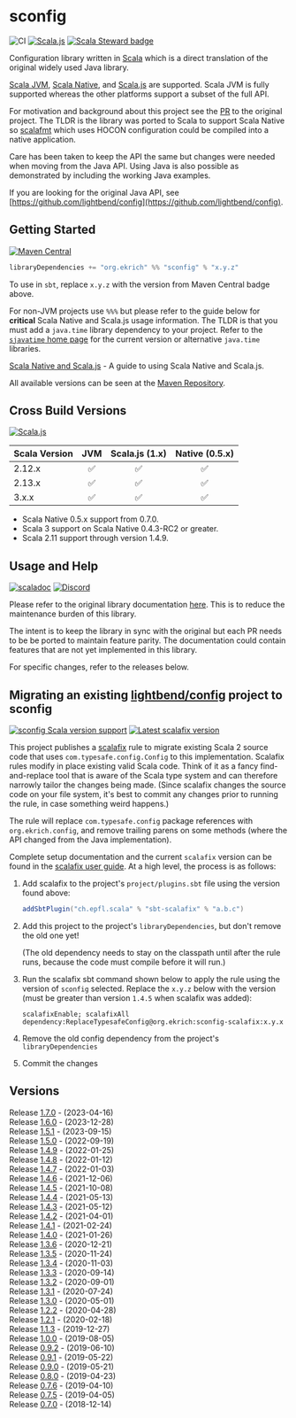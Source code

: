 # sconfig
![CI](https://github.com/ekrich/sconfig/workflows/CI/badge.svg)
[![Scala.js](https://www.scala-js.org/assets/badges/scalajs-1.0.0.svg)](https://www.scala-js.org)
[![Scala Steward badge](https://img.shields.io/badge/Scala_Steward-helping-blue.svg?style=flat&logo=data:image/png;base64,iVBORw0KGgoAAAANSUhEUgAAAA4AAAAQCAMAAAARSr4IAAAAVFBMVEUAAACHjojlOy5NWlrKzcYRKjGFjIbp293YycuLa3pYY2LSqql4f3pCUFTgSjNodYRmcXUsPD/NTTbjRS+2jomhgnzNc223cGvZS0HaSD0XLjbaSjElhIr+AAAAAXRSTlMAQObYZgAAAHlJREFUCNdNyosOwyAIhWHAQS1Vt7a77/3fcxxdmv0xwmckutAR1nkm4ggbyEcg/wWmlGLDAA3oL50xi6fk5ffZ3E2E3QfZDCcCN2YtbEWZt+Drc6u6rlqv7Uk0LdKqqr5rk2UCRXOk0vmQKGfc94nOJyQjouF9H/wCc9gECEYfONoAAAAASUVORK5CYII=)](https://scala-steward.org)

Configuration library written in [Scala](https://www.scala-lang.org/) which is a direct translation of the original widely used Java library.

[Scala JVM](https://www.scala-lang.org/), [Scala Native](https://scala-native.readthedocs.io/), and [Scala.js](https://www.scala-js.org/)
are supported. Scala JVM is fully supported whereas the other platforms support a subset of the full API.

For motivation and background about this project see the [PR](https://github.com/lightbend/config/pull/600) to the original project. The TLDR is the library was ported to Scala to support Scala Native so [scalafmt](https://scalameta.org/scalafmt/) which uses HOCON configuration could be compiled into a native application.

Care has been taken to keep the API the same but changes were needed when moving from the Java API. Using Java is also possible as demonstrated by including the working Java examples.

If you are looking for the original Java API, see
[https://github.com/lightbend/config](https://github.com/lightbend/config).


## Getting Started
[![Maven Central](https://img.shields.io/maven-central/v/org.ekrich/sconfig_2.13.svg)](https://maven-badges.herokuapp.com/maven-central/org.ekrich/sconfig_2.13)

```scala
libraryDependencies += "org.ekrich" %% "sconfig" % "x.y.z"
```

To use in `sbt`, replace `x.y.z` with the version from Maven Central badge above.

For non-JVM projects use `%%%` but please refer to the guide below for **critical** Scala Native and Scala.js usage information. The TLDR is that you must add a `java.time` library dependency to your project. Refer to the [`sjavatime` home page](https://github.com/ekrich/sjavatime) for the current version or alternative `java.time` libraries.

[Scala Native and Scala.js](docs/SCALA-NATIVE.md) - A guide to using Scala Native and Scala.js.

All available versions can be seen at the [Maven Repository](https://mvnrepository.com/artifact/org.ekrich/sconfig).

## Cross Build Versions
[![Scala.js](https://www.scala-js.org/assets/badges/scalajs-1.0.0.svg)](https://www.scala-js.org)

| Scala Version          | JVM | Scala.js (1.x)        | Native (0.5.x) |
| ---------------------- | :-: | :-------------------: | :------------: |
| 2.12.x                 | ✅  |          ✅           |       ✅       |
| 2.13.x                 | ✅  |          ✅           |       ✅       |
| 3.x.x                  | ✅  |          ✅           |       ✅       |

* Scala Native 0.5.x support from 0.7.0.
* Scala 3 support on Scala Native 0.4.3-RC2 or greater.
* Scala 2.11 support through version 1.4.9.

## Usage and Help
[![scaladoc](https://javadoc.io/badge/org.ekrich/sconfig_3.svg?label=scaladoc3)](https://javadoc.io/doc/org.ekrich/sconfig_3)
[![Discord](https://img.shields.io/discord/633356833498595365.svg?label=&logo=discord&logoColor=ffffff&color=404244&labelColor=6A7EC2)](https://discord.gg/XSj6hQs)


Please refer to the original library documentation [here](https://github.com/lightbend/config). This is to reduce the maintenance burden of this library.

The intent is to keep the library in sync with the original but each PR needs to be be ported to maintain feature parity. The documentation could contain features that are not yet implemented in this library.

For specific changes, refer to the releases below.

## Migrating an existing [lightbend/config](https://github.com/lightbend/config) project to sconfig

[![sconfig Scala version support](https://index.scala-lang.org/ekrich/sconfig/sconfig/latest.svg)](https://index.scala-lang.org/ekrich/sconfig/sconfig)
[![Latest scalafix version](https://index.scala-lang.org/scalacenter/scalafix/scalafix-core/latest.svg)](https://index.scala-lang.org/scalacenter/scalafix/scalafix-core)

This project publishes a [scalafix](https://scalacenter.github.io/scalafix/) rule to migrate existing Scala 2 source code that uses `com.typesafe.config.Config` to this implementation. Scalafix rules modify in place existing valid Scala code. Think of it as a fancy find-and-replace tool that is aware of the Scala type system and can therefore narrowly tailor the changes being made. (Since scalafix changes the source code on your file system, it's best to commit any changes prior to running the rule, in case something weird happens.)

The rule will replace `com.typesafe.config` package references with `org.ekrich.config`, and remove trailing parens on some methods (where the API changed from the Java implementation).

Complete setup documentation and the current `scalafix` version can be found in the [scalafix user guide](https://scalacenter.github.io/scalafix/docs/users/installation.html). At a high level, the process is as follows:

1. Add scalafix to the project's `project/plugins.sbt` file using the version found above:

   ```scala
   addSbtPlugin("ch.epfl.scala" % "sbt-scalafix" % "a.b.c")
   ```

2. Add this project to the project's `libraryDependencies`, but don't remove the old one yet!
   
   (The old dependency needs to stay on the classpath until after the rule runs, because the code must compile before it will run.)

3. Run the scalafix sbt command shown below to apply the rule using the version of `sconfig` selected. Replace the `x.y.z` below with the version (must be greater than version `1.4.5` when scalafix was added):

    ```
    scalafixEnable; scalafixAll dependency:ReplaceTypesafeConfig@org.ekrich:sconfig-scalafix:x.y.x
    ```

4. Remove the old config dependency from the project's `libraryDependencies`
5. Commit the changes

## Versions

Release [1.7.0](https://github.com/ekrich/sconfig/releases/tag/v1.7.0) - (2023-04-16)<br/>
Release [1.6.0](https://github.com/ekrich/sconfig/releases/tag/v1.6.0) - (2023-12-28)<br/>
Release [1.5.1](https://github.com/ekrich/sconfig/releases/tag/v1.5.1) - (2023-09-15)<br/>
Release [1.5.0](https://github.com/ekrich/sconfig/releases/tag/v1.5.0) - (2022-09-19)<br/>
Release [1.4.9](https://github.com/ekrich/sconfig/releases/tag/v1.4.9) - (2022-01-25)<br/>
Release [1.4.8](https://github.com/ekrich/sconfig/releases/tag/v1.4.8) - (2022-01-12)<br/>
Release [1.4.7](https://github.com/ekrich/sconfig/releases/tag/v1.4.7) - (2022-01-03)<br/>
Release [1.4.6](https://github.com/ekrich/sconfig/releases/tag/v1.4.6) - (2021-12-06)<br/>
Release [1.4.5](https://github.com/ekrich/sconfig/releases/tag/v1.4.5) - (2021-10-08)<br/>
Release [1.4.4](https://github.com/ekrich/sconfig/releases/tag/v1.4.4) - (2021-05-13)<br/>
Release [1.4.3](https://github.com/ekrich/sconfig/releases/tag/v1.4.3) - (2021-05-12)<br/>
Release [1.4.2](https://github.com/ekrich/sconfig/releases/tag/v1.4.2) - (2021-04-01)<br/>
Release [1.4.1](https://github.com/ekrich/sconfig/releases/tag/v1.4.1) - (2021-02-24)<br/>
Release [1.4.0](https://github.com/ekrich/sconfig/releases/tag/v1.4.0) - (2021-01-26)<br/>
Release [1.3.6](https://github.com/ekrich/sconfig/releases/tag/v1.3.6) - (2020-12-21)<br/>
Release [1.3.5](https://github.com/ekrich/sconfig/releases/tag/v1.3.5) - (2020-11-24)<br/>
Release [1.3.4](https://github.com/ekrich/sconfig/releases/tag/v1.3.4) - (2020-11-03)<br/>
Release [1.3.3](https://github.com/ekrich/sconfig/releases/tag/v1.3.3) - (2020-09-14)<br/>
Release [1.3.2](https://github.com/ekrich/sconfig/releases/tag/v1.3.2) - (2020-09-01)<br/>
Release [1.3.1](https://github.com/ekrich/sconfig/releases/tag/v1.3.1) - (2020-07-24)<br/>
Release [1.3.0](https://github.com/ekrich/sconfig/releases/tag/v1.3.0) - (2020-05-01)<br/>
Release [1.2.2](https://github.com/ekrich/sconfig/releases/tag/v1.2.2) - (2020-04-28)<br/>
Release [1.2.1](https://github.com/ekrich/sconfig/releases/tag/v1.2.1) - (2020-02-18)<br/>
Release [1.1.3](https://github.com/ekrich/sconfig/releases/tag/v1.1.3) - (2019-12-27)<br/>
Release [1.0.0](https://github.com/ekrich/sconfig/releases/tag/v1.0.0) - (2019-08-05)<br/>
Release [0.9.2](https://github.com/ekrich/sconfig/releases/tag/v0.9.2) - (2019-06-10)<br/>
Release [0.9.1](https://github.com/ekrich/sconfig/releases/tag/v0.9.1) - (2019-05-22)<br/>
Release [0.9.0](https://github.com/ekrich/sconfig/releases/tag/v0.9.0) - (2019-05-21)<br/>
Release [0.8.0](https://github.com/ekrich/sconfig/releases/tag/v0.8.0) - (2019-04-23)<br/>
Release [0.7.6](https://github.com/ekrich/sconfig/releases/tag/v0.7.6) - (2019-04-10)<br/>
Release [0.7.5](https://github.com/ekrich/sconfig/releases/tag/v0.7.5) - (2019-04-05)<br/>
Release [0.7.0](https://github.com/ekrich/sconfig/releases/tag/v0.7.0) - (2018-12-14)
